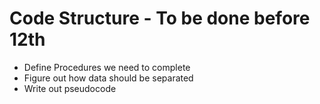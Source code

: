 # Code Structure - To be done before 12th
- Define Procedures we need to complete
- Figure out how data should be separated
- Write out pseudocode
